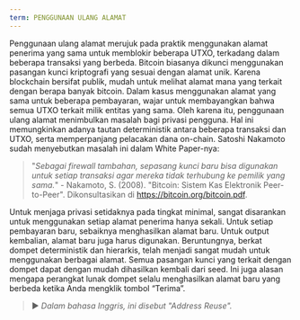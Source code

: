 ```yaml
---
term: PENGGUNAAN ULANG ALAMAT
---
```


Penggunaan ulang alamat merujuk pada praktik menggunakan alamat penerima yang sama untuk memblokir beberapa UTXO, terkadang dalam beberapa transaksi yang berbeda. Bitcoin biasanya dikunci menggunakan pasangan kunci kriptografi yang sesuai dengan alamat unik. Karena blockchain bersifat publik, mudah untuk melihat alamat mana yang terkait dengan berapa banyak bitcoin. Dalam kasus menggunakan alamat yang sama untuk beberapa pembayaran, wajar untuk membayangkan bahwa semua UTXO terkait milik entitas yang sama. Oleh karena itu, penggunaan ulang alamat menimbulkan masalah bagi privasi pengguna. Hal ini memungkinkan adanya tautan deterministik antara beberapa transaksi dan UTXO, serta memperpanjang pelacakan dana on-chain. Satoshi Nakamoto sudah menyebutkan masalah ini dalam White Paper-nya:

> "*Sebagai firewall tambahan, sepasang kunci baru bisa digunakan untuk setiap transaksi agar mereka tidak terhubung ke pemilik yang sama.*" - Nakamoto, S. (2008). "Bitcoin: Sistem Kas Elektronik Peer-to-Peer". Dikonsultasikan di https://bitcoin.org/bitcoin.pdf.

Untuk menjaga privasi setidaknya pada tingkat minimal, sangat disarankan untuk menggunakan setiap alamat penerima hanya sekali. Untuk setiap pembayaran baru, sebaiknya menghasilkan alamat baru. Untuk output kembalian, alamat baru juga harus digunakan. Beruntungnya, berkat dompet deterministik dan hierarkis, telah menjadi sangat mudah untuk menggunakan berbagai alamat. Semua pasangan kunci yang terkait dengan dompet dapat dengan mudah dihasilkan kembali dari seed. Ini juga alasan mengapa perangkat lunak dompet selalu menghasilkan alamat baru yang berbeda ketika Anda mengklik tombol “Terima”.

> ► *Dalam bahasa Inggris, ini disebut "Address Reuse".*